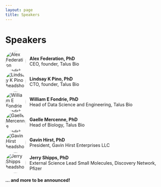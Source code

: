 ```yaml
---
layout: page
title: Speakers
---
```


# Speakers

<!-- Headshots go in /assets/images/speakers/ -->
<!-- Duplicate a <details> block per speaker -->

<details class="speaker">
  <summary style="display:flex;align-items:center;gap:12px;cursor:pointer;">
    <img src="{{ '/assets/images/speakers/federation.jpg' | relative_url }}" alt="Alex Federation headshot" width="64" height="64" style="border-radius:50%;object-fit:cover;">
    <div>
      <strong>Alex Federation, PhD</strong><br>
      CEO, founder, Talus Bio
    </div>
  </summary>
  <div style="margin:0.75rem 0 1.25rem 76px;">
    <p>Bio coming soon. Placeholder text for Alex Federation’s bioblurb.</p>
  </div>
</details>

<details class="speaker">
  <summary style="display:flex;align-items:center;gap:12px;cursor:pointer;">
    <img src="{{ '/assets/images/speakers/pino.jpg' | relative_url }}" alt="Lindsay K Pino headshot" width="64" height="64" style="border-radius:50%;object-fit:cover;">
    <div>
      <strong>Lindsay K Pino, PhD</strong><br>
      CTO, founder, Talus Bio
    </div>
  </summary>
  <div style="margin:0.75rem 0 1.25rem 76px;">
    <p>Bio coming soon. Placeholder text for Lindsay K Pino’s bioblurb.</p>
  </div>
</details>

<details class="speaker">
  <summary style="display:flex;align-items:center;gap:12px;cursor:pointer;">
    <img src="{{ '/assets/images/speakers/fondrie.jpg' | relative_url }}" alt="William E Fondrie headshot" width="64" height="64" style="border-radius:50%;object-fit:cover;">
    <div>
      <strong>William E Fondrie, PhD</strong><br>
      Head of Data Science and Engineering, Talus Bio
    </div>
  </summary>
  <div style="margin:0.75rem 0 1.25rem 76px;">
    <p>Bio coming soon. Placeholder text for William E Fondrie’s bioblurb.</p>
  </div>
</details>

<details class="speaker">
  <summary style="display:flex;align-items:center;gap:12px;cursor:pointer;">
    <img src="{{ '/assets/images/speakers/mercenne.jpg' | relative_url }}" alt="Gaelle Mercenne headshot" width="64" height="64" style="border-radius:50%;object-fit:cover;">
    <div>
      <strong>Gaelle Mercenne, PhD</strong><br>
      Head of Biology, Talus Bio
    </div>
  </summary>
  <div style="margin:0.75rem 0 1.25rem 76px;">
    <p>Bio coming soon. Placeholder text for Gaelle Mercenne’s bioblurb.</p>
  </div>
</details>

<details class="speaker">
  <summary style="display:flex;align-items:center;gap:12px;cursor:pointer;">
    <img src="{{ '/assets/images/speakers/hirst.jpg' | relative_url }}" alt="Gavin Hirst headshot" width="64" height="64" style="border-radius:50%;object-fit:cover;">
    <div>
      <strong>Gavin Hirst, PhD</strong><br>
      President, Gavin Hirst Enterprises LLC
    </div>
  </summary>
  <div style="margin:0.75rem 0 1.25rem 76px;">
    <p>Gavin is a seasoned biopharmaceutical executive and medicinal chemist, with over 30 years of experience in drug discovery across a range of therapeutic areas, including oncology, immunology, metabolic diseases, and anti-infectives. Gavin and his teams have successfully delivered multiple high-quality clinical candidates while leveraging his expertise in structure-based and fragment-based drug design to address complex drug discovery challenges. Gavin is the co-inventor of vaborbactam, an FDA-approved β-lactamase inhibitor used in combination with meropenem for the treatment of complicated urinary tract infections (cUTIs).
Most recently, Gavin served as the Chief Scientific Officer at Atomwise, a pioneer in AI-based small-molecule drug discovery, where he oversaw the company's drug discovery portfolio of AI-driven oncology and immunology programs.
Previously, as Interim Chief Scientific Officer and Senior Vice President of Chemistry at Turning Point Therapeutics, he advanced precision oncology programs, including, amongst others, KRAS (G12D/G12V) and p21-activated kinase (PAK) that culminated in  Bristol Myers Squibb $4.1 billion acquisition of Turning Point in 2022.
Earlier at J & J, Gavin led global small-molecule teams in autoimmune disease, progressing multiple clinical assets, including lorpucitinib (a GI-restricted pan-JAK inhibitor), into Phase II for familial adenomatous polyposis, a form of colorectal cancer.
Additional career stops include Vice President of Discovery Research at Takeda, Global Head of Integrated Drug Discovery at Eurofins, Vice President of Medicinal Chemistry at Mpex, Senior Director of Medicinal Chemistry at SGX Pharmaceuticals, in addition to Medicinal Chemistry roles at GSK and AbbVie.   
Gavin currently serves as a board advisor to Intelligent Ventures, an emerging venture capital firm that invests in US-based seed-stage companies, operating within the intersection of AI and healthcare, Zafrens, a company leveraging high-throughput cellular profiling at single-cell resolution, and Promakhos, a company working on restoring immune system function.
Gavin has authored more than 100 scientific publications, presentations, book chapters, patents, and patent applications, reflecting his deep commitment to advancing drug discovery and development.
</p>
  </div>
</details>

<details class="speaker">
  <summary style="display:flex;align-items:center;gap:12px;cursor:pointer;">
    <img src="{{ '/assets/images/speakers/shipps.jpg' | relative_url }}" alt="Jerry Shipps headshot" width="64" height="64" style="border-radius:50%;object-fit:cover;">
    <div>
      <strong>Jerry Shipps, PhD</strong><br>
      External Science Lead Small Molecules, Discovery Network, Pfizer
    </div>
  </summary>
  <div style="margin:0.75rem 0 1.25rem 76px;">
    <p>Jerry is an Executive Director in the Discovery Network group at Pfizer, focusing on the search & assessment of emerging drug discovery technologies and other promising external opportunities.  Prior to Pfizer he directed academic and biotech collaborations at Shire and evaluated external assets.  He also coordinated the global Tuberculosis Drug Accelerator initiative with the Bill & Melinda Gates Foundation, advancing compounds from 17 pharma & research institutions.  Earlier in his career Jerry directed medicinal chemistry and screening groups at Merck, Schering-Plough, and the biotech NeoGenesis.  He earned a Ph.D. in Organic Chemistry from M.I.T. in the laboratory of Prof. Julius Rebek.</p>
  </div>
</details>



**... and more to be announced!**  

